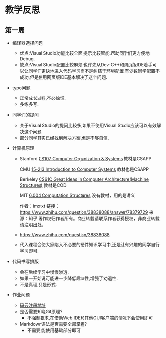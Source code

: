 # 教学反思

## 第一周

- 编译器选择问题

  - 优点:Visual Studio功能比较全面,提示比较智能.帮助同学们更方便地Debug.
  - 缺点:Visual Studio配置比较麻烦,也许先从Dev-C++和网页版IDE着手可以让同学们更快地进入代码学习而不是纠结于环境配置.有少数同学配置不成功,但是使用网页版IDE基本解决了这个问题.

- typo问题

  - 正常成长过程,不必惊慌.
  - 多练多写.

- 同学们的提问

  - 关于Visual Studio的提问比较多,如果不使用Visual Studio应该可以有效解决这个问题.
  - 部分同学其实已经找到解决方案,但是不够自信.

- 计算机原理

  - Stanford [CS107 Computer Organization & Systems](https://link.zhihu.com/?target=http%3A//web.stanford.edu/class/cs107/) 教材是CSAPP 

    CMU [15-213  Introduction to Computer Systems](https://link.zhihu.com/?target=http%3A//www.cs.cmu.edu/~213/) 教材也是CSAPP

    Berkeley [CS61C Great Ideas in Computer Architecture(Machine Structures)](https://link.zhihu.com/?target=http%3A//www-inst.eecs.berkeley.edu/~cs61c/fa15/)  教材是COD 

    MIT [6.004 Computation Structures](https://link.zhihu.com/?target=http%3A//6004.mit.edu/) 没有教材，用的是讲义

    作者：imxtxt
    链接：https://www.zhihu.com/question/38838088/answer/78379729
    来源：知乎
    著作权归作者所有。商业转载请联系作者获得授权，非商业转载请注明出处。

  - https://www.zhihu.com/question/38838088

  - 代入课程会使大家陷入不必要的硬件知识学习中,还是让有兴趣的同学自行学习即可.

- 代码书写排版

  - 会在后续学习中慢慢渗透.
  - 如果一开始说可能进一步降低趣味性,增强了劝退性.
  - 不是真理,只是形式.
  
- 作业问题

  - [码云注册地址](https://gitee.com/)
  - 是否需要知晓Git原理?
    - 不强制要求,在借助Web IDE和其他GUI客户端的情况下会使用即可
  - Markdown语法是否需要全部掌握?
    - 不需要,能使用基础部分即可


